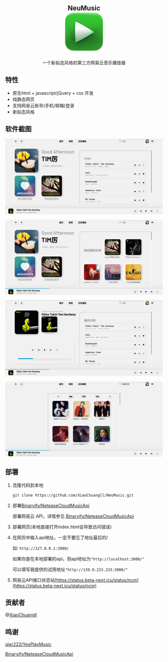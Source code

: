 <strong>
    <h2 align="center">NeuMusic    
    </br>
    <img src = "./source/img/icon.png" height="128px" weight="128px">
    </h2>
</strong>
<p align="center">
    一个新拟态风格的第三方网易云音乐播放器
</p>


## 特性

- 原生html + javascript/jQuery + css 开发
- 纯静态网页
- 支持网易云账号(手机/邮箱)登录
- 新拟态风格

## 软件截图

![](./source/img/cut1.png)

![](./source/img/cut3.png)

![](./source/img/cut2.png)

![](./source/img/cut4.png)

## 部署

1. 克隆代码到本地

   ```sh
   git clone https://github.com/XiaoChuangll/NeuMusic.git
   ```
   
2. 部署[Binaryify/NeteaseCloudMusicApi](https://github.com/Binaryify/NeteaseCloudMusicApi)

   部署网易云 API，详情参见 [Binaryify/NeteaseCloudMusicApi](https://github.com/Binaryify/NeteaseCloudMusicApi)

3. 部署网页(本地直接打开index.html会导致访问错误)

4. 在网页中输入api地址，一定不要忘了地址最后的/
   
   如: `http://127.0.0.1:3000/`
   
   如果你是在本地部署的api，则api地址为`"http://localhost:3000/"`
   
   可以填写我提供的试用地址``"http://139.9.223.233:3000/"``
  
5. 网易云API接口状态站[https://status.beta-next.icu/status/ncm](https://status.beta-next.icu/status/ncm)

## 贡献者

@[XiaoChuangll](https://github.com/XiaoChuangll/)

## 鸣谢
 
[qier222/YesPlayMusic](https://github.com/qier222/YesPlayMusic)

[Binaryify/NeteaseCloudMusicApi](https://github.com/Binaryify/NeteaseCloudMusicApi)



